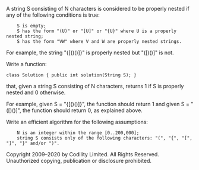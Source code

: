

A string S consisting of N characters is considered to be properly nested if any of the following conditions is true:

        S is empty;
        S has the form "(U)" or "[U]" or "{U}" where U is a properly nested string;
        S has the form "VW" where V and W are properly nested strings.

For example, the string "{[()()]}" is properly nested but "([)()]" is not.

Write a function:

    class Solution { public int solution(String S); }

that, given a string S consisting of N characters, returns 1 if S is properly nested and 0 otherwise.

For example, given S = "{[()()]}", the function should return 1 and given S = "([)()]", the function should return 0, as explained above.

Write an efficient algorithm for the following assumptions:

        N is an integer within the range [0..200,000];
        string S consists only of the following characters: "(", "{", "[", "]", "}" and/or ")".

Copyright 2009–2020 by Codility Limited. All Rights Reserved. Unauthorized copying, publication or disclosure prohibited. 
